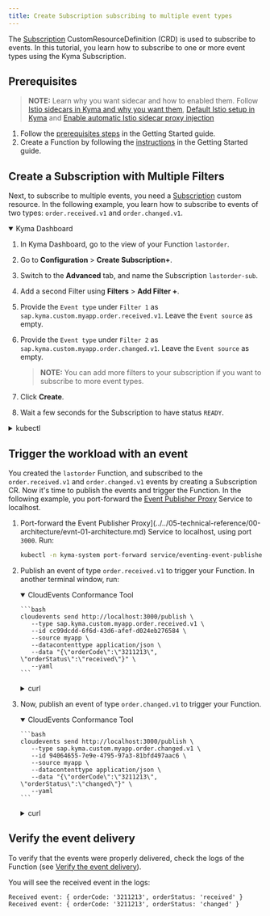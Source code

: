 ```yaml
---
title: Create Subscription subscribing to multiple event types
---
```


The [Subscription](../../05-technical-reference/00-custom-resources/evnt-01-subscription.md) CustomResourceDefinition (CRD) is used to subscribe to events. In this tutorial, you learn how to subscribe to one or more event types using the Kyma Subscription.

## Prerequisites

>**NOTE:** Learn why you want sidecar and how to enabled them. Follow [Istio sidecars in Kyma and why you want them](../../01-overview/main-areas/service-mesh/smsh-03-istio-sidecars-in-kyma.md), [Default Istio setup in Kyma](../../01-overview/main-areas/service-mesh/smsh-02-default-istio-setup-in-kyma.md) and [Enable automatic Istio sidecar proxy injection](../../04-operation-guides/operations/smsh-01-istio-enable-sidecar-injection.md)

1. Follow the [prerequisites steps](../../02-get-started/04-trigger-workload-with-event.md#prerequisites) in the Getting Started guide.
2. Create a Function by following the [instructions](../../02-get-started/04-trigger-workload-with-event.md#create-a-function) in the Getting Started guide.

## Create a Subscription with Multiple Filters

Next, to subscribe to multiple events, you need a [Subscription](../../05-technical-reference/00-custom-resources/evnt-01-subscription.md) custom resource. In the following example, you learn how to subscribe to events of two types: `order.received.v1` and `order.changed.v1`.

<div tabs name="Create a Subscription" group="create-subscription">
  <details open>
  <summary label="Kyma Dashboard">
  Kyma Dashboard
  </summary>

1. In Kyma Dashboard, go to the view of your Function `lastorder`.
2. Go to **Configuration** > **Create Subscription+**.
3. Switch to the **Advanced** tab, and name the Subscription `lastorder-sub`.
4. Add a second Filter using **Filters** > **Add Filter +**.
5. Provide the `Event type` under `Filter 1` as `sap.kyma.custom.myapp.order.received.v1`. Leave the `Event source` as empty.
6. Provide the `Event type` under `Filter 2` as `sap.kyma.custom.myapp.order.changed.v1`. Leave the `Event source` as empty.

   > **NOTE:** You can add more filters to your subscription if you want to subscribe to more event types.

7. Click **Create**.
8. Wait a few seconds for the Subscription to have status `READY`.

  </details>
  <details>
  <summary label="kubectl">
  kubectl
  </summary>

Run:
```bash
cat <<EOF | kubectl apply -f -
    apiVersion: eventing.kyma-project.io/v1alpha1
    kind: Subscription
    metadata:
      name: lastorder-sub
      namespace: default
    spec:
      sink: 'http://lastorder.default.svc.cluster.local'
      filter:
        filters:
          - eventSource:
              property: source
              type: exact
              value: ''
            eventType:
              property: type
              type: exact
              value: sap.kyma.custom.myapp.order.received.v1
          - eventSource:
              property: source
              type: exact
              value: ''
            eventType:
              property: type
              type: exact
              value: sap.kyma.custom.myapp.order.changed.v1
EOF
```

To check that the Subscription was created and is ready, run:
```bash
kubectl get subscriptions lastorder-sub -o=jsonpath="{.status.ready}"
```

The operation was successful if the returned status says `true`.

  </details>
</div>

## Trigger the workload with an event

You created the `lastorder` Function, and subscribed to the `order.received.v1` and `order.changed.v1` events by creating a Subscription CR. Now it's time to publish the events and trigger the Function.
In the following example, you port-forward the [Event Publisher Proxy](../../05-technical-reference/00-architecture/evnt-01-architecture.md) Service to localhost.

1. Port-forward the Event Publisher Proxy](../../05-technical-reference/00-architecture/evnt-01-architecture.md) Service to localhost, using port `3000`. Run:
   ```bash
   kubectl -n kyma-system port-forward service/eventing-event-publisher-proxy 3000:80
   ```
2. Publish an event of type `order.received.v1` to trigger your Function. In another terminal window, run:

    <div tabs name="Publish an event" group="trigger-workload">
      <details open>
      <summary label="CloudEvents Conformance Tool">
      CloudEvents Conformance Tool
      </summary>
    
       ```bash
       cloudevents send http://localhost:3000/publish \
          --type sap.kyma.custom.myapp.order.received.v1 \
          --id cc99dcdd-6f6d-43d6-afef-d024eb276584 \
          --source myapp \
          --datacontenttype application/json \
          --data "{\"orderCode\":\"3211213\", \"orderStatus\":\"received\"}" \
          --yaml
       ```
    
      </details>
      <details>
      <summary label="curl">
      curl
      </summary>
    
       ```bash
       curl -v -X POST \
            -H "ce-specversion: 1.0" \
            -H "ce-type: sap.kyma.custom.myapp.order.received.v1" \
            -H "ce-source: myapp" \
            -H "ce-eventtypeversion: v1" \
            -H "ce-id: cc99dcdd-6f6d-43d6-afef-d024eb276584" \
            -H "content-type: application/json" \
            -d "{\"orderCode\":\"3211213\", \"orderStatus\":\"received\"}" \
            http://localhost:3000/publish
       ```
      </details>
    </div>

3. Now, publish an event of type `order.changed.v1` to trigger your Function.

    <div tabs name="Publish an event" group="trigger-workload2">
      <details open>
      <summary label="CloudEvents Conformance Tool">
      CloudEvents Conformance Tool
      </summary>
    
       ```bash
       cloudevents send http://localhost:3000/publish \
          --type sap.kyma.custom.myapp.order.changed.v1 \
          --id 94064655-7e9e-4795-97a3-81bfd497aac6 \
          --source myapp \
          --datacontenttype application/json \
          --data "{\"orderCode\":\"3211213\", \"orderStatus\":\"changed\"}" \
          --yaml
       ```
    
      </details>
      <details>
      <summary label="curl">
      curl
      </summary>
    
       ```bash
       curl -v -X POST \
            -H "ce-specversion: 1.0" \
            -H "ce-type: sap.kyma.custom.myapp.order.changed.v1" \
            -H "ce-source: myapp" \
            -H "ce-eventtypeversion: v1" \
            -H "ce-id: 94064655-7e9e-4795-97a3-81bfd497aac6" \
            -H "content-type: application/json" \
            -d "{\"orderCode\":\"3211213\", \"orderStatus\":\"changed\"}" \
            http://localhost:3000/publish
       ```
      </details>
    </div>

## Verify the event delivery

To verify that the events were properly delivered, check the logs of the Function (see [Verify the event delivery](../../02-get-started/04-trigger-workload-with-event.md#verify-the-event-delivery)).

You will see the received event in the logs:
```
Received event: { orderCode: '3211213', orderStatus: 'received' }
Received event: { orderCode: '3211213', orderStatus: 'changed' }
```
